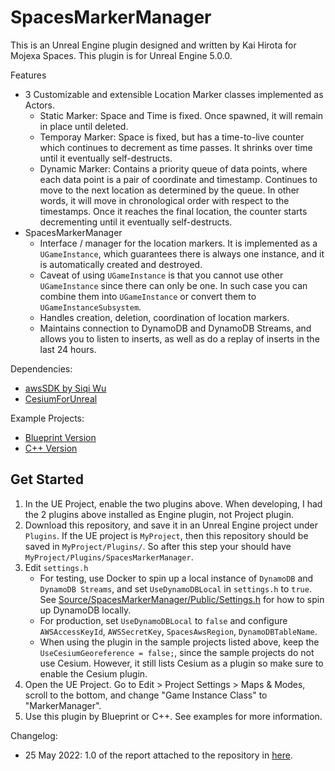 # SpacesMarkerManager

This is an Unreal Engine plugin designed and written by Kai Hirota for Mojexa Spaces. This plugin is for Unreal Engine 5.0.0.

Features
- 3 Customizable and extensible Location Marker classes implemented as Actors.
   - Static Marker: Space and Time is fixed. Once spawned, it will remain in place until deleted.
   - Temporay Marker: Space is fixed, but has a time-to-live counter which continues to decrement as time passes. It shrinks over time until it eventually self-destructs.
   - Dynamic Marker: Contains a priority queue of data points, where each data point is a pair of coordinate and timestamp. Continues to move to the next location as determined by the queue. In other words, it will move in chronological order with respect to the timestamps. Once it reaches the final location, the counter starts decrementing until it eventually self-destructs.
- SpacesMarkerManager
   - Interface / manager for the location markers. It is implemented as a `UGameInstance`, which guarantees there is always one instance, and it is automatically created and destroyed.
   - Caveat of using `UGameInstance` is that you cannot use other `UGameInstance` since there can only be one. In such case you can combine them into `UGameInstance` or convert them to `UGameInstanceSubsystem`.
   - Handles creation, deletion, coordination of location markers.
   - Maintains connection to DynamoDB and DynamoDB Streams, and allows you to listen to inserts, as well as do a replay of inserts in the last 24 hours.

Dependencies:
- [awsSDK by Siqi Wu](https://www.unrealengine.com/marketplace/en-US/product/aws-dynamodb)
- [CesiumForUnreal](https://github.com/CesiumGS/cesium-unreal)

Example Projects:
- [Blueprint Version](https://github.com/from81/MojexaSampleProject)
- [C++ Version](https://github.com/from81/MojexaSampleProjectC)

## Get Started
1. In the UE Project, enable the two plugins above. When developing, I had the 2 plugins above installed as Engine plugin, not Project plugin.
2. Download this repository, and save it in an Unreal Engine project under `Plugins`. If the UE project is `MyProject`, then this repository should be saved in `MyProject/Plugins/`. So after this step your should have `MyProject/Plugins/SpacesMarkerManager`.
3. Edit `settings.h`
     - For testing, use Docker to spin up a local instance of `DynamoDB` and `DynamoDB Streams`, and set `UseDynamoDBLocal` in `settings.h` to `true`. See [Source/SpacesMarkerManager/Public/Settings.h](Source/SpacesMarkerManager/Public/Settings.h) for how to spin up DynamoDB locally.
     - For production, set `UseDynamoDBLocal` to `false` and configure `AWSAccessKeyId`, `AWSSecretKey`, `SpacesAwsRegion`, `DynamoDBTableName`.
     - When using the plugin in the sample projects listed above, keep the `UseCesiumGeoreference = false;`, since the sample projects do not use Cesium. However, it still lists Cesium as a plugin so make sure to enable the Cesium plugin.
4. Open the UE Project. Go to Edit > Project Settings > Maps & Modes, scroll to the bottom, and change "Game Instance Class" to "MarkerManager".
5. Use this plugin by Blueprint or C++. See examples for more information.

Changelog:

- 25 May 2022: 1.0 of the report attached to the repository in [here](/Doc/report.md).